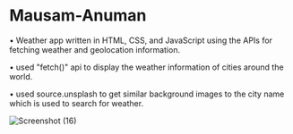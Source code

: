 # Mausam-Anuman
• Weather app written in HTML, CSS, and JavaScript using the APIs for fetching weather and geolocation information.

• used "fetch()" api to display the weather information of cities around the world.

• used source.unsplash to get similar background images to the city name which is used to search for weather.


![Screenshot (16)](https://user-images.githubusercontent.com/123589537/216543524-9413495c-1fd1-4ec2-9ee2-c29374d51861.png)
